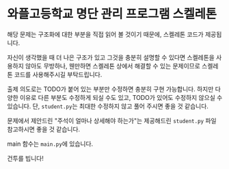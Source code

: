 # 와플고등학교 명단 관리 프로그램 스켈레톤

해당 문제는 구조화에 대한 부분을 직접 읽어 볼 것이기 때문에, 스켈레톤 코드가 제공됩니다.

자신이 생각했을 때 더 나은 구조가 있고 그것을 충분히 설명할 수 있다면 스켈레톤을 사용하지 않아도 무방하나, 웬만하면 스켈레톤 상에서 해결할 수 있는 문제이므로 스켈레톤 코드를 사용해주시길 부탁드립니다.

출제 의도로는 TODO가 붙어 있는 부분만 수정하면 충분히 구현 가능합니다. 하지만 다양한 이유로 다른 부분도 수정하게 되실 수도 있고, TODO가 있어도 수정하지 않으실 수 있습니다. 단, `student.py`는 최대한 수정하지 않고 풀어 주시면 좋을 것 같습니다.

문제에서 제안드린 "주석이 얼마나 상세해야 하는가"는 제공해드린 `student.py` 파일 참고하시면 좋을 것 같습니다.

main 함수는 `main.py`에 있습니다.

건투를 빕니다!